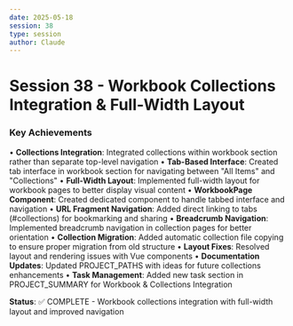 ```yaml
---
date: 2025-05-18
session: 38
type: session
author: Claude
---
```


# Session 38 - Workbook Collections Integration & Full-Width Layout

### Key Achievements
• **Collections Integration**: Integrated collections within workbook section rather than separate top-level navigation
• **Tab-Based Interface**: Created tab interface in workbook section for navigating between "All Items" and "Collections"
• **Full-Width Layout**: Implemented full-width layout for workbook pages to better display visual content
• **WorkbookPage Component**: Created dedicated component to handle tabbed interface and navigation
• **URL Fragment Navigation**: Added direct linking to tabs (#collections) for bookmarking and sharing
• **Breadcrumb Navigation**: Implemented breadcrumb navigation in collection pages for better orientation
• **Collection Migration**: Added automatic collection file copying to ensure proper migration from old structure
• **Layout Fixes**: Resolved layout and rendering issues with Vue components
• **Documentation Updates**: Updated PROJECT_PATHS with ideas for future collections enhancements
• **Task Management**: Added new task section in PROJECT_SUMMARY for Workbook & Collections Integration

**Status**: ✅ COMPLETE - Workbook collections integration with full-width layout and improved navigation

